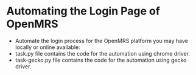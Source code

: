 # Automating the Login Page of OpenMRS

- Automate the login process for the OpenMRS platform you may have locally or online available:
- task.py file contains the code for the automation using chrome driver.
- task-gecko.py file contains the code for the automation using gecko driver.
